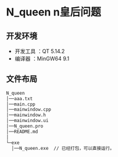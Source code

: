 # N_queen n皇后问题
## 开发环境
-   开发工具    ：QT 5.14.2
-   编译器      ：MinGW64 9.1
## 文件布局
``` txt
N_queen
│──aaa.txt
│──main.cpp
│──mainwindow.cpp
│──mainwindow.h
│──mainwindow.ui
│──N_queen.pro
│──README.md
│  
└─exe
  │──N_queen.exe  // 已经打包，可以直接运行。
```
